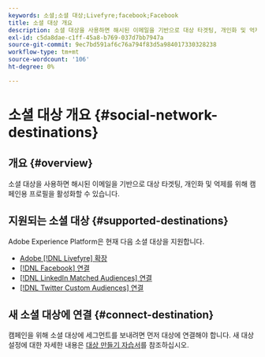 ```yaml
---
keywords: 소셜;소셜 대상;Livefyre;facebook;Facebook
title: 소셜 대상 개요
description: 소셜 대상을 사용하면 해시된 이메일을 기반으로 대상 타겟팅, 개인화 및 억제를 위해 캠페인용 프로필을 활성화할 수 있습니다.
exl-id: c5da8dae-c1ff-45a8-b769-037d7bb7947a
source-git-commit: 9ec7bd591af6c76a794f83d5a984017330328238
workflow-type: tm+mt
source-wordcount: '106'
ht-degree: 0%

---
```


# 소셜 대상 개요 {#social-network-destinations}

## 개요 {#overview}

소셜 대상을 사용하면 해시된 이메일을 기반으로 대상 타겟팅, 개인화 및 억제를 위해 캠페인용 프로필을 활성화할 수 있습니다.

## 지원되는 소셜 대상 {#supported-destinations}

Adobe Experience Platform은 현재 다음 소셜 대상을 지원합니다.

* [Adobe [!DNL Livefyre] 확장](adobe-livefyre.md)
* [[!DNL Facebook] 연결](facebook.md)
* [[!DNL LinkedIn Matched Audiences] 연결](linkedin.md)
* [[!DNL Twitter Custom Audiences] 연결](twitter.md)

## 새 소셜 대상에 연결 {#connect-destination}

캠페인을 위해 소셜 대상에 세그먼트를 보내려면 먼저 대상에 연결해야 합니다. 새 대상 설정에 대한 자세한 내용은 [대상 만들기 자습서](../../ui/connect-destination.md)를 참조하십시오.